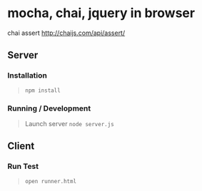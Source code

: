 mocha, chai, jquery in browser
=======================

chai assert http://chaijs.com/api/assert/

## Server

### Installation

> `npm install`

### Running / Development

> Launch server `node server.js`

## Client

### Run Test

> `open runner.html`
